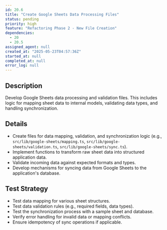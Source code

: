 ```yaml
---
id: 20.6
title: "Create Google Sheets Data Processing Files"
status: pending
priority: high
feature: "Refactoring Phase 2 - New File Creation"
dependencies:
  - 20
  - 20.5
assigned_agent: null
created_at: "2025-05-23T04:57:36Z"
started_at: null
completed_at: null
error_log: null
---
```


## Description

Develop Google Sheets data processing and validation files. This includes logic for mapping sheet data to internal models, validating data types, and handling synchronization.

## Details

- Create files for data mapping, validation, and synchronization logic (e.g., `src/lib/google-sheets/mapping.ts`, `src/lib/google-sheets/validation.ts`, `src/lib/google-sheets/sync.ts`).
- Implement functions to transform raw sheet data into structured application data.
- Validate incoming data against expected formats and types.
- Develop mechanisms for syncing data from Google Sheets to the application's database.

## Test Strategy

- Test data mapping for various sheet structures.
- Test data validation rules (e.g., required fields, data types).
- Test the synchronization process with a sample sheet and database.
- Verify error handling for invalid data or mapping conflicts.
- Ensure idempotency of sync operations if applicable.
